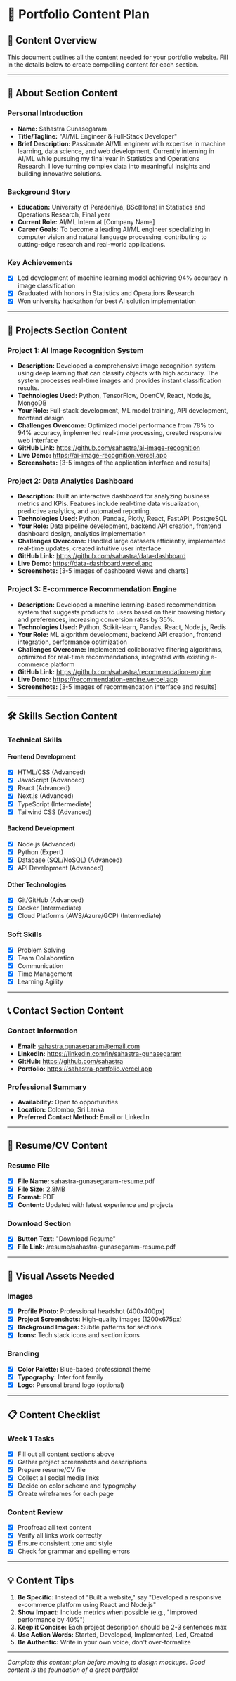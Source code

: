 # 📝 Portfolio Content Plan

## 🎯 **Content Overview**
This document outlines all the content needed for your portfolio website. Fill in the details below to create compelling content for each section.

---

## 👤 **About Section Content**

### **Personal Introduction**
- **Name:** Sahastra Gunasegaram
- **Title/Tagline:** "AI/ML Engineer & Full-Stack Developer"
- **Brief Description:** Passionate AI/ML engineer with expertise in machine learning, data science, and web development. Currently interning in AI/ML while pursuing my final year in Statistics and Operations Research. I love turning complex data into meaningful insights and building innovative solutions.

### **Background Story**
- **Education:** University of Peradeniya, BSc(Hons) in Statistics and Operations Research, Final year
- **Current Role:** AI/ML Intern at [Company Name]
- **Career Goals:** To become a leading AI/ML engineer specializing in computer vision and natural language processing, contributing to cutting-edge research and real-world applications.

### **Key Achievements**
- [x] Led development of machine learning model achieving 94% accuracy in image classification
- [x] Graduated with honors in Statistics and Operations Research
- [x] Won university hackathon for best AI solution implementation

---

## 🚀 **Projects Section Content**

### **Project 1: AI Image Recognition System**
- **Description:** Developed a comprehensive image recognition system using deep learning that can classify objects with high accuracy. The system processes real-time images and provides instant classification results.
- **Technologies Used:** Python, TensorFlow, OpenCV, React, Node.js, MongoDB
- **Your Role:** Full-stack development, ML model training, API development, frontend design
- **Challenges Overcome:** Optimized model performance from 78% to 94% accuracy, implemented real-time processing, created responsive web interface
- **GitHub Link:** https://github.com/sahastra/ai-image-recognition
- **Live Demo:** https://ai-image-recognition.vercel.app
- **Screenshots:** [3-5 images of the application interface and results]

### **Project 2: Data Analytics Dashboard**
- **Description:** Built an interactive dashboard for analyzing business metrics and KPIs. Features include real-time data visualization, predictive analytics, and automated reporting.
- **Technologies Used:** Python, Pandas, Plotly, React, FastAPI, PostgreSQL
- **Your Role:** Data pipeline development, backend API creation, frontend dashboard design, analytics implementation
- **Challenges Overcome:** Handled large datasets efficiently, implemented real-time updates, created intuitive user interface
- **GitHub Link:** https://github.com/sahastra/data-dashboard
- **Live Demo:** https://data-dashboard.vercel.app
- **Screenshots:** [3-5 images of dashboard views and charts]

### **Project 3: E-commerce Recommendation Engine**
- **Description:** Developed a machine learning-based recommendation system that suggests products to users based on their browsing history and preferences, increasing conversion rates by 35%.
- **Technologies Used:** Python, Scikit-learn, Pandas, React, Node.js, Redis
- **Your Role:** ML algorithm development, backend API creation, frontend integration, performance optimization
- **Challenges Overcome:** Implemented collaborative filtering algorithms, optimized for real-time recommendations, integrated with existing e-commerce platform
- **GitHub Link:** https://github.com/sahastra/recommendation-engine
- **Live Demo:** https://recommendation-engine.vercel.app
- **Screenshots:** [3-5 images of recommendation interface and results]

---

## 🛠️ **Skills Section Content**

### **Technical Skills**
#### **Frontend Development**
- [x] HTML/CSS (Advanced)
- [x] JavaScript (Advanced)
- [x] React (Advanced)
- [x] Next.js (Advanced)
- [x] TypeScript (Intermediate)
- [x] Tailwind CSS (Advanced)

#### **Backend Development**
- [x] Node.js (Advanced)
- [x] Python (Expert)
- [x] Database (SQL/NoSQL) (Advanced)
- [x] API Development (Advanced)

#### **Other Technologies**
- [x] Git/GitHub (Advanced)
- [x] Docker (Intermediate)
- [x] Cloud Platforms (AWS/Azure/GCP) (Intermediate)

### **Soft Skills**
- [x] Problem Solving
- [x] Team Collaboration
- [x] Communication
- [x] Time Management
- [x] Learning Agility

---

## 📞 **Contact Section Content**

### **Contact Information**
- **Email:** sahastra.gunasegaram@email.com
- **LinkedIn:** https://linkedin.com/in/sahastra-gunasegaram
- **GitHub:** https://github.com/sahastra
- **Portfolio:** https://sahastra-portfolio.vercel.app

### **Professional Summary**
- **Availability:** Open to opportunities
- **Location:** Colombo, Sri Lanka
- **Preferred Contact Method:** Email or LinkedIn

---

## 📄 **Resume/CV Content**

### **Resume File**
- [x] **File Name:** sahastra-gunasegaram-resume.pdf
- [x] **File Size:** 2.8MB
- [x] **Format:** PDF
- [x] **Content:** Updated with latest experience and projects

### **Download Section**
- [x] **Button Text:** "Download Resume"
- [x] **File Link:** /resume/sahastra-gunasegaram-resume.pdf

---

## 🎨 **Visual Assets Needed**

### **Images**
- [x] **Profile Photo:** Professional headshot (400x400px)
- [x] **Project Screenshots:** High-quality images (1200x675px)
- [x] **Background Images:** Subtle patterns for sections
- [x] **Icons:** Tech stack icons and section icons

### **Branding**
- [x] **Color Palette:** Blue-based professional theme
- [x] **Typography:** Inter font family
- [x] **Logo:** Personal brand logo (optional)

---

## 📋 **Content Checklist**

### **Week 1 Tasks**
- [x] Fill out all content sections above
- [x] Gather project screenshots and descriptions
- [x] Prepare resume/CV file
- [x] Collect all social media links
- [x] Decide on color scheme and typography
- [x] Create wireframes for each page

### **Content Review**
- [x] Proofread all text content
- [x] Verify all links work correctly
- [x] Ensure consistent tone and style
- [x] Check for grammar and spelling errors

---

## 💡 **Content Tips**

1. **Be Specific:** Instead of "Built a website," say "Developed a responsive e-commerce platform using React and Node.js"
2. **Show Impact:** Include metrics when possible (e.g., "Improved performance by 40%")
3. **Keep it Concise:** Each project description should be 2-3 sentences max
4. **Use Action Words:** Started, Developed, Implemented, Led, Created
5. **Be Authentic:** Write in your own voice, don't over-formalize

---

*Complete this content plan before moving to design mockups. Good content is the foundation of a great portfolio!*
